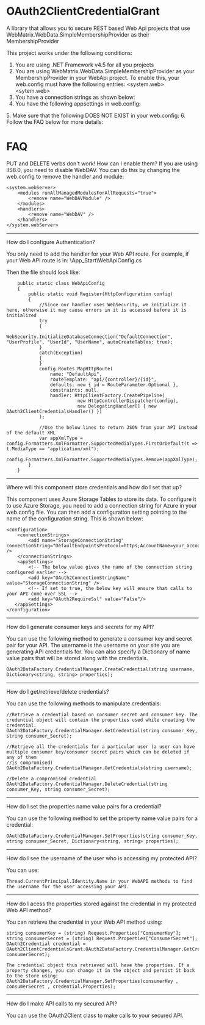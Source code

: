 OAuth2ClientCredentialGrant
===========================

A library that allows you to secure REST based Web Api projects that use WebMatrix.WebData.SimpleMembershipProvider as their MembershipProvider

This project works under the following conditions:
1. You are using .NET Framework v4.5 for all you projects
2. You are using WebMatrix.WebData.SimpleMembershipProvider as your MembershipProvider in your WebApi project.
   To enable this, your web.config must have the following entries:
	<system.web>
		<compilation debug="true" targetFramework="4.5"/>
		<roleManager enabled="true" defaultProvider="SimpleRoleProvider">
			<providers>
				<clear />
				<add name="SimpleRoleProvider" type="WebMatrix.WebData.SimpleRoleProvider, WebMatrix.WebData" />
			</providers>
		</roleManager>
		<membership defaultProvider="SimpleMembershipProvider">
			<providers>
				<clear />
				<add name="SimpleMembershipProvider" type="WebMatrix.WebData.SimpleMembershipProvider, WebMatrix.WebData" />
			</providers>
		</membership>
	<sytem.web>
3. You have a connection strings as shown below:
	<connectionStrings>
		<add name="DefaultConnection" connectionString="Your SQL connection string" providerName="System.Data.SqlClient" />
		<add name="StorageConnectionString" connectionString="DefaultEndpointsProtocol=https;AccountName=Your azure storage account name;AccountKey=Your Azure storage account key" />
	</connectionStrings>
 4. You have the following appsettings in web.config:
	<appSettings>
        <!-- The below value gives the name of the connection string configured earlier -->
        <add key="OAuth2ConnectionStringName" value="StorageConnectionString" />
        <!-- If set to true, the below key will ensure that calls to your API come over SSL. Set to true on production systems -->
        <add key="OAuth2RequireSsl" value="False"/>
   </appSettings>
5. Make sure that the following DOES NOT EXIST in your web.config:
			<dependentAssembly>
				<assemblyIdentity name="System.Net.Http" publicKeyToken="b03f5f7f11d50a3a" culture="neutral" />
				<bindingRedirect oldVersion="0.0.0.0-2.0.0.0" newVersion="2.0.0.0" />
			</dependentAssembly>
6. Follow the FAQ below for more details:

FAQ
===

PUT and DELETE verbs don't work! How can I enable them?
If you are using IIS8.0, you need to disable WebDAV. You can do this by changing the web.config to remove the handler and module:
```
<system.webServer>
	<modules runAllManagedModulesForAllRequests="true">
		<remove name="WebDAVModule" />
	</modules>
    <handlers>
		<remove name="WebDAV" />
	</handlers>
</system.webServer>
```

-------------------------------------

How do I configure Authentication?

You only need to add the handler for your Web API route. For example, if your Web API route is in: 
\App_Start\WebApiConfig.cs

Then the file should look like:
```
	public static class WebApiConfig
    {
        public static void Register(HttpConfiguration config)
        {
			//Since our handler uses WebSecurity, we initialize it here, otherwise it may cause errors in it is accessed before it is initialized
		    try
            {
                WebSecurity.InitializeDatabaseConnection("DefaultConnection", "UserProfile", "UserId", "UserName", autoCreateTables: true);
            }
            catch(Exception)
            {
            }
            config.Routes.MapHttpRoute(
                name: "DefaultApi",
                routeTemplate: "api/{controller}/{id}",
                defaults: new { id = RouteParameter.Optional },
                constraints: null,
                handler: HttpClientFactory.CreatePipeline(
                          new HttpControllerDispatcher(config),
                          new DelegatingHandler[] { new OAuth2ClientCredentialsHandler() })
            );

            //Use the below lines to return JSON from your API instead of the default XML
            var appXmlType = config.Formatters.XmlFormatter.SupportedMediaTypes.FirstOrDefault(t => t.MediaType == "application/xml");
            config.Formatters.XmlFormatter.SupportedMediaTypes.Remove(appXmlType);
        }
    }
```

--------------------

Where will this component store credentials and how do I set that up?

This component uses Azure Storage Tables to store its data. To configure it to use Azure Storage, you need to add a connection string for Azure
in your web.config file. You can then add a configuration setting pointing to the name of the configuration string. This is shown below: 

```
<configuration>
    <connectionStrings>
        <add name="StorageConnectionString" connectionString="DefaultEndpointsProtocol=https;AccountName=your_account;AccountKey=your_key" />
    </connectionStrings>
    <appSettings>
        <!-- The below value gives the name of the connection string configured earlier -->
        <add key="OAuth2ConnectionStringName" value="StorageConnectionString" />
        <!-- If set to true, the below key will ensure that calls to your API come over SSL -->
        <add key="OAuth2RequireSsl" value="False"/>
   </appSettings>
</configuration>
```

-------------------

How do I generate consumer keys and secrets for my API?

You can use the following method to generate a consumer key and secret pair for your API. The username is the username on your site you are
generating API credentials for. You can also specify a Dictionary of name value pairs that will be stored along with the credentials.

```
OAuth2DataFactory.CredentialManager.CreateCredential(string username, Dictionary<string, string> properties);
```

-------------------

How do I get/retrieve/delete credentials?

You can use the following methods to manipulate credentials:

```
//Retrieve a credential based on consumer secret and consumer key. The credential object will contain the properties used while creating the credential.
OAuth2DataFactory.CredentialManager.GetCredential(string consumer_Key, string consumer_Secret);

//Retrieve all the credentials for a particular user (a user can have multiple consumer key/consumer secret pairs which can be deleted if any of them
//is compromised)
OAuth2DataFactory.CredentialManager.GetCredentials(string username);

//Delete a compromised credential
OAuth2DataFactory.CredentialManager.DeleteCredential(string consumer_Key, string consumer_Secret);
```

------------------

How do I set the properties name value pairs for a credential?

You can use the following method to set the property name value pairs for a credential:

```
OAuth2DataFactory.CredentialManager.SetProperties(string consumer_Key, string consumer_Secret, Dictionary<string, string> properties);
```

------------------

How do I see the username of the user who is accessing my protected API?

You can use:
```
Thread.CurrentPrincipal.Identity.Name in your WebAPI methods to find the username for the user accessing your API.
```

------------------

How do I acess the properties stored against the credential in my protected Web API method?

You can retrieve the credential in your Web API method using:

```
string consumerKey = (string) Request.Properties["ConsumerKey"];
string consumerSecret = (string) Request.Properties["ConsumerSecret"];
OAuth2Credential credential = OAuth2ClientCredentialsGrant.OAuth2DataFactory.CredentialManager.GetCredential(consumerKey, consumerSecret);

The credential object thus retrieved will have the properties. If a property changes, you can change it in the object and persist it back to the store using:
OAuth2DataFactory.CredentialManager.SetProperties(consumerKey , consumerSecret , credential.Properties);
```

------------------

How do I make API calls to my secured API?

You can use the OAuth2Client class to make calls to your secured API.

